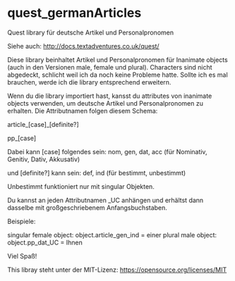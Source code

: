 # quest_germanArticles
Quest library für deutsche Artikel und Personalpronomen

Siehe auch: http://docs.textadventures.co.uk/quest/


Diese library beinhaltet Artikel und Personalpronomen für Inanimate objects (auch in den Versionen male, female und plural). Characters sind nicht abgedeckt, schlicht weil ich da noch keine Probleme hatte. Sollte ich es mal brauchen, werde ich die library entsprechend erweitern.

Wenn du die library importiert hast, kansst du attributes von inanimate objects verwenden, um deutsche Artikel und Personalpronomen zu erhalten. Die Attributnamen folgen diesem Schema:

article_[case]_[definite?]

pp_[case]

Dabei kann [case] folgendes sein: nom, gen, dat, acc (für Nominativ, Genitiv, Dativ, Akkusativ)

und [definite?] kann sein: def, ind (für bestimmt, unbestimmt)

Unbestimmt funktioniert nur mit singular Objekten.

Du kannst an jeden Attributnamen _UC anhängen und erhältst dann dasselbe mit großgeschriebenem Anfangsbuchstaben.

Beispiele:

singular female object: object.article_gen_ind = einer
plural male object: object.pp_dat_UC = Ihnen

Viel Spaß!

This libray steht unter der MIT-Lizenz: https://opensource.org/licenses/MIT
